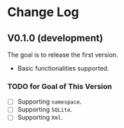# Change Log

## V0.1.0 (development)

The goal is to release the first version.

*   Basic functionalities supported.

### TODO for Goal of This Version

*   [ ] Supporting `namespace`.
*   [ ] Supporting `SQLite`.
*   [ ] Supporting `Xml`.
